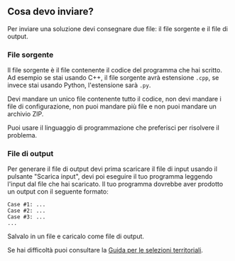 ## Cosa devo inviare?

Per inviare una soluzione devi consegnare due file: il file sorgente e il file di output.

### File sorgente

Il file sorgente è il file contenente il codice del programma che hai scritto. Ad esempio se stai usando C++, il file sorgente avrà estensione `.cpp`, se invece stai usando Python, l'estensione sarà `.py`.

Devi mandare un unico file contenente tutto il codice, non devi mandare i file di configurazione, non puoi mandare più file e non puoi mandare un archivio ZIP. 

Puoi usare il linguaggio di programmazione che preferisci per risolvere il problema.

### File di output

Per generare il file di output devi prima scaricare il file di input usando il pulsante "Scarica input", devi poi eseguire il tuo programma leggendo l'input dal file che hai scaricato. Il tuo programma dovrebbe aver prodotto un output con il seguente formato:

```
Case #1: ...
Case #2: ...
Case #3: ...
...
```

Salvalo in un file e caricalo come file di output.

Se hai difficoltà puoi consultare la [Guida per le selezioni territoriali](/bugatti.pdf#page=16).
